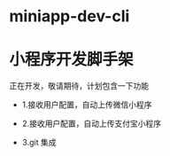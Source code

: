 # miniapp-dev-cli

# 小程序开发脚手架

正在开发，敬请期待，计划包含一下功能

- 1.接收用户配置，自动上传微信小程序

- 2.接收用户配置，自动上传支付宝小程序

- 3.git 集成

